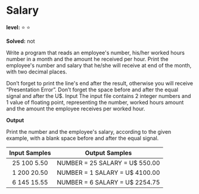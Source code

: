 # Salary 

**level:** :star: :star:

**Solved:** not

<p>
Write a program that reads an employee's number, his/her worked hours number in a month and the amount he received per hour. Print the employee's number and salary that he/she will receive at end of the month, with two decimal places. </p>

<p>
Don’t forget to print the line's end after the result, otherwise you will receive “Presentation Error”.
Don’t forget the space before and after the equal signal and after the U$.
Input
The input file contains 2 integer numbers and 1 value of floating point, representing the number, worked hours amount and the amount the employee receives per worked hour. </p>


**Output**

<p>
Print the number and the employee's salary, according to the given example, with a blank space before and after the equal signal.</p>

| Input Samples |	Output Samples |
|:--:|:--:|
| 25 100 5.50 | NUMBER = 25 SALARY = U$ 550.00 |
|1 200 20.50 | NUMBER = 1 SALARY = U$ 4100.00
| 6 145 15.55 |NUMBER = 6 SALARY = U$ 2254.75 |

```javascript


```